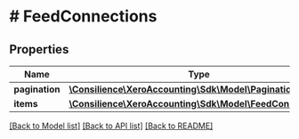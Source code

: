 # # FeedConnections

## Properties

Name | Type | Description | Notes
------------ | ------------- | ------------- | -------------
**pagination** | [**\Consilience\XeroAccounting\Sdk\Model\Pagination**](Pagination.md) |  | [optional] 
**items** | [**\Consilience\XeroAccounting\Sdk\Model\FeedConnection[]**](FeedConnection.md) |  | [optional] 

[[Back to Model list]](../../README.md#documentation-for-models) [[Back to API list]](../../README.md#documentation-for-api-endpoints) [[Back to README]](../../README.md)


